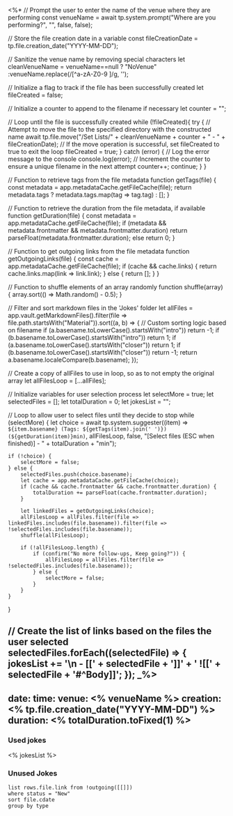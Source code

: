 
<%*
// Prompt the user to enter the name of the venue where they are performing
const venueName = await tp.system.prompt("Where are you performing?", "", false, false);

// Store the file creation date in a variable
const fileCreationDate = tp.file.creation_date("YYYY-MM-DD");

// Sanitize the venue name by removing special characters
let cleanVenueName = venueName==null ? "NoVenue" :venueName.replace(/[^a-zA-Z0-9 ]/g, '');

// Initialize a flag to track if the file has been successfully created
let fileCreated = false;

// Initialize a counter to append to the filename if necessary
let counter = "";

// Loop until the file is successfully created
while (!fileCreated){
    try {
        // Attempt to move the file to the specified directory with the constructed name
        await tp.file.move("/Set Lists/" + cleanVenueName + counter + " - " + fileCreationDate);
        // If the move operation is successful, set fileCreated to true to exit the loop
        fileCreated = true;
    } catch (error) {
        // Log the error message to the console
        console.log(error);
        // Increment the counter to ensure a unique filename in the next attempt
        counter++;
        continue;
    }
}

// Function to retrieve tags from the file metadata
function getTags(file) {
    const metadata = app.metadataCache.getFileCache(file);
    return metadata.tags ? metadata.tags.map(tag => tag.tag) : [];
}

// Function to retrieve the duration from the file metadata, if available
function getDuration(file) {
    const metadata = app.metadataCache.getFileCache(file);
    if (metadata && metadata.frontmatter && metadata.frontmatter.duration)
        return parseFloat(metadata.frontmatter.duration);
    else
        return 0;
}

// Function to get outgoing links from the file metadata
function getOutgoingLinks(file) {
    const cache = app.metadataCache.getFileCache(file);
    if (cache && cache.links) {
        return cache.links.map(link => link.link);
    } else {
        return [];
    }
}

// Function to shuffle elements of an array randomly
function shuffle(array) {
    array.sort(() => Math.random() - 0.5);
}

// Filter and sort markdown files in the 'Jokes' folder
let allFiles = app.vault.getMarkdownFiles().filter(file => file.path.startsWith("Material")).sort((a, b) => {
    // Custom sorting logic based on filename
    if (a.basename.toLowerCase().startsWith("intro")) return -1;
    if (b.basename.toLowerCase().startsWith("intro")) return 1;
    if (a.basename.toLowerCase().startsWith("closer")) return 1;
    if (b.basename.toLowerCase().startsWith("closer")) return -1;
    return a.basename.localeCompare(b.basename);
});

// Create a copy of allFiles to use in loop, so as to not empty the original array
let allFilesLoop = [...allFiles];

// Initialize variables for user selection process
let selectMore = true;
let selectedFiles = [];
let totalDuration = 0;
let jokesList = "";

// Loop to allow user to select files until they decide to stop
while (selectMore) {
    let choice = await tp.system.suggester((item) => `${item.basename} (Tags: ${getTags(item).join(' ')}) (${getDuration(item)}min)`, allFilesLoop, false, "[Select files (ESC when finished)] - " + totalDuration + "min");
    
    if (!choice) {
        selectMore = false;
    } else {
        selectedFiles.push(choice.basename);
        let cache = app.metadataCache.getFileCache(choice);
        if (cache && cache.frontmatter && cache.frontmatter.duration) {
            totalDuration += parseFloat(cache.frontmatter.duration);
        }
        
        let linkedFiles = getOutgoingLinks(choice);
        allFilesLoop = allFiles.filter(file => linkedFiles.includes(file.basename)).filter(file => !selectedFiles.includes(file.basename));
        shuffle(allFilesLoop);
        
        if (!allFilesLoop.length) {
            if (confirm("No more follow-ups, Keep going?")) {
                allFilesLoop = allFiles.filter(file => !selectedFiles.includes(file.basename));
            } else {
                selectMore = false;
            }
        }
    } 
}

// Create the list of links based on the files the user selected
selectedFiles.forEach((selectedFile) => {
    jokesList += '\n - [[' + selectedFile + ']]' + ' ![[' + selectedFile + '#^Body]]';
});
_%>
---
date: 
time: 
venue: <% venueName %>
creation: <% tp.file.creation_date("YYYY-MM-DD") %>
duration: <% totalDuration.toFixed(1) %>
---
### Used jokes
<% jokesList %>

### Unused Jokes 
```dataview
list rows.file.link from !outgoing([[]])
where status = "New"
sort file.cdate
group by type
```
